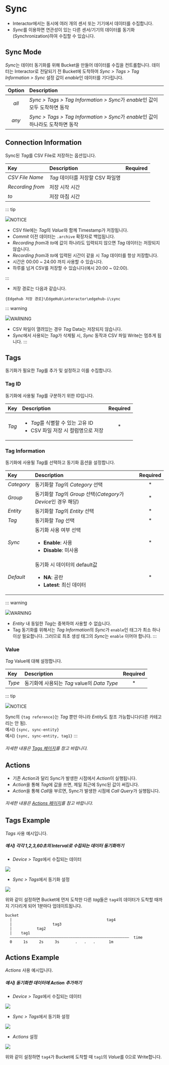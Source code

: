 # Sync
- Interactor에서는 동시에 여러 개의 센서 또는 기기에서 데이터를 수집합니다. 
- *Sync*를 이용하면 연관성이 있는 다른 센서/기기의 데이터를 동기화(Synchronization)하여 수집할 수 있습니다. 



## Sync Mode
*Sync*는 데이터 동기화를 위해 Bucket을 만들어 데이터를 수집을 컨트롤합니다. 
데이터는 Interactor로 전달되기 전 Bucket에 도착하여 *Sync > Tags > Tag Information > Sync* 설정 값이 *enable*인 데이터를 기다립니다.

| Option | Description |
| :-: | :- |
| _all_ | *Sync > Tags > Tag Information > Sync*가 *enable*인 값이 모두 도착하면 동작 |
| _any_ | *Sync > Tags > Tag Information > Sync*가 *enable*인 값이 하나라도 도착하면 동작 |

## Connection Information
Sync된 *Tag*를 CSV File로 저장하는 옵션입니다.

| Key | Description | Required |
| :- | :- | :-: |
| _CSV File Name_ | *Tag* 데이터를 저장할 CSV 파일명  |  |
| _Recording from_ | 저장 시작 시간 |  |
| _to_ | 저장 마침 시간 |  |

::: tip <p class="custom-block-title"><img src="../../img/icon/tip.svg">NOTICE</p>
- CSV file에는 *Tag*의 *Value*와 함께 Timestamp가 저장됩니다.
- *Commit* 이전 데이터는 `.archive` 확장자로 백업됩니다.  
- *Recording from*과 *to*에 값이 하나라도 입력되지 않으면 *Tag* 데이터는 저장되지 않습니다.
- *Recording from*과 *to*에 입력된 시간이 같을 시 *Tag* 데이터를 항상 저장합니다.
- 시간은 00:00 ~ 24:00 까지 사용할 수 있습니다.
- 하루를 넘겨 CSV를 저장할 수 있습니다(예시 20:00 ~ 02:00).

:::

- 저장 경로는 다음과 같습니다.
```
{Edgehub 저장 경로}\EdgeHub\interactor\edgehub-i\sync
```

::: warning <p class="custom-block-title"><img src="../../img/icon/warning.svg">WARNING</p>
- CSV 파일이 열려있는 경우 *Tag* Data는 저장되지 않습니다. 
- *Sync*에서 사용되는 *Tag*가 삭제될 시, *Sync* 동작과 CSV 파일 Write는 멈추게 됩니다.
:::

## Tags
동기화가 필요한 *Tag*를 추가 및 설정하고 이를 수집합니다.

### Tag ID
동기화에 사용될 *Tag*를 구분하기 위한 ID입니다.

| Key | Description | Required |
| :- | :- | :-: |
| _Tag_ | <ul><li>*Tag*를 식별할 수 있는 고유 ID</li><li>CSV 파일 저장 시 컬럼명으로 저장</li></ul> | * |

### Tag Information
동기화에 사용될 *Tag*를 선택하고 동기화 옵션을 설정합니다.

| Key | Description | Required |
| :- | :- | :-: |
| _Category_ | 동기화할 *Tag*의 *Category* 선택 | * |
| _Group_ | 동기화할 *Tag*의 *Group* 선택(*Category*가 *Device*인 경우 해당) | * |
| _Entity_ |  동기화할 *Tag*의 *Entity* 선택 | * |
| _Tag_ | 동기화할 *Tag* 선택 | * |
| _Sync_ | 동기화 사용 여부 선택<ul><li>**Enable**: 사용</li><li>**Disable**: 미사용</li></ul> | * |
| _Default_ | 동기화 시 데이터의 default값 <ul><li>**NA**: 공란</li><li>**Latest**: 최신 데이터</li></ul> | * |

::: warning <p class="custom-block-title"><img src="../../img/icon/warning.svg">WARNING</p>
- *Entity* 내 동일한 *Tag*는 중복하여 사용할 수 없습니다.
- Tag 동기화를 위해서는 *Tag Information*의 *Sync*가 `enable`인 태그가 최소 하나 이상 필요합니다. 그러므로 최초 생성 태그의 *Sync*는 `enable` 이어야 합니다.
:::

### Value
*Tag* Value에 대해 설정합니다. 

| Key | Description | Required |
| :- | :- | :-: |
| _Type_ | 동기화에 사용되는 *Tag* value의 *Data Type* | * |

::: tip <p class="custom-block-title"><img src="../../img/icon/tip.svg">NOTICE</p>
Sync의 `{tag reference}`는 *Tag* 뿐만 아니라 *Entity*도 참조 가능합니다(다른 카테고리는 안 됨).  
예시) `{sync, sync-entity}`  
예시) `{sync, sync-entity, tag1}`
:::

###### 자세한 내용은 [Tags 페이지](../general/tags.md)를 참고 바랍니다.

## Actions
- 기존 *Action*과 달리 Sync가 발생한 시점에서 *Action*이 실행됩니다.
 - *Action*을 통해 *Tag*에 값을 쓰면, 제일 최근에 Sync된 값이 써집니다. <!-- ? -->
- *Action*을 통해 *Call*을 부르면, Sync가 발생한 시점에 *Call Query*가 실행됩니다. <!-- ? -->

###### 자세한 내용은 [Actions 페이지](../general/actions.md)를 참고 바랍니다.


## Tags Example
*Tags* 사용 예시입니다.

##### 예시) 각각 1,2,3,60초의 Interval로 수집되는 데이터 동기화하기
- *Device > Tags*에서 수집되는 데이터

<img src="../../img/sync/sync-exam1-tags1.png" class="mt-0">

- *Sync > Tags*에서 동기화 설정

<img src="../../img/sync/sync-exam1-tags2.png" class="mt-0">

위와 같이 설정하면 Bucket에 먼저 도착한 다른 *tag*들은 `tag4`의 데이터가 도착할 때까지 기다리게 되어 1분마다 업데이트됩니다.

```
bucket
  |                                          tag4
  |                  tag3 
  |           tag2         
  |    tag1
  ―――――――――――――――――――――――――――――――――――――――――――――――――――――  time
  0     1s     2s     3s       .   .   .      1m
```


## Actions Example
*Actions* 사용 예시입니다. 

##### 예시) 동기화한 데이터에 Action 추가하기

- *Device > Tags*에서 수집되는 데이터

<img src="../../img/sync/sync-exam1-tags1.png" class="mt-0">

- *Sync > Tags*에서 동기화 설정

<img src="../../img/sync/sync-exam1-tags2.png" class="mt-0">

- *Actions* 설정

<img src="../../img/sync/sync-exam1-actions.png" class="mt-0">

위와 같이 설정하면 `tag4`가 Bucket에 도착할 때 `tag1`의 *Value*를 0으로 Write합니다. 
